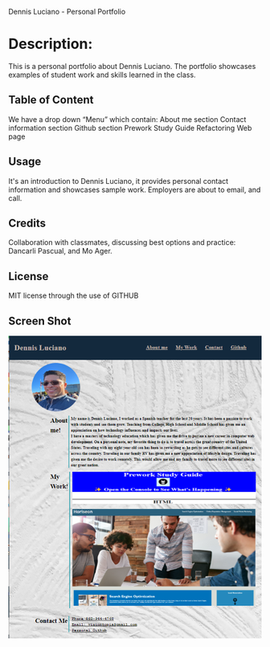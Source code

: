 Dennis Luciano - Personal Portfolio

# Description:
This is a personal portfolio about Dennis Luciano. The portfolio showcases examples of student work and skills learned in the class. 

## Table of Content
We have a drop down “Menu” which contain:
About me section
Contact information section
Github section
Prework Study Guide
Refactoring Web page 

##  Usage
It's an introduction to Dennis Luciano, it provides personal contact information and showcases sample work. Employers are about to email, and call.  

## Credits
Collaboration with classmates, discussing best options and practice:
Dancarli Pascual,  and Mo Ager.

## License
MIT license through the use of GITHUB

## Screen Shot

![Alt text](assets/images/portfolio.png)
